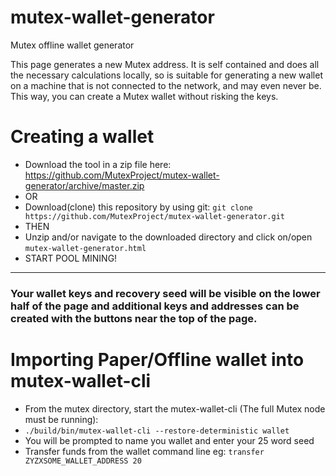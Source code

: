 # mutex-wallet-generator
Mutex offline wallet generator

This page generates a new Mutex address. It is self contained and does all the necessary calculations locally, so is suitable for generating a new wallet on a machine that is not connected to the network, and may even never be. This way, you can create a Mutex wallet without risking the keys. 


# Creating a wallet
- Download the tool in a zip file here: https://github.com/MutexProject/mutex-wallet-generator/archive/master.zip
- OR
- Download(clone) this repository by using git: `git clone https://github.com/MutexProject/mutex-wallet-generator.git`
- THEN
- Unzip and/or navigate to the downloaded directory and click on/open `mutex-wallet-generator.html`
- START POOL MINING!
---

### Your wallet keys and recovery seed will be visible on the lower half of the page and additional keys and addresses can be created with the buttons near the top of the page.

# Importing Paper/Offline wallet into mutex-wallet-cli 
- From the mutex directory, start the mutex-wallet-cli (The full Mutex node must be running):
- `./build/bin/mutex-wallet-cli --restore-deterministic wallet` 
- You will be prompted to name you wallet and enter your 25 word seed
- Transfer funds from the wallet command line eg: `transfer ZYZXSOME_WALLET_ADDRESS 20`